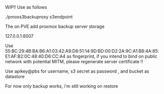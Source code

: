 WIP!! 
Use as follows

./pmoxs3backuproxy s3endpoint 

The on PVE add proxmox backup server storage 

127.0.0.1:8007 

Use 55:BC:29:4B:BA:B6:A1:03:42:A9:D8:51:14:9D:BD:00:D2:2A:9C:A1:B8:4A:85:E1:AF:B2:0C:48:40:D6:CC:A4 as fingerprint, if you intend to bind on public network with potential MITM, please regenerate server certificate !!

Use apikey@pbs for username, s3 secret as password , and bucket as datastore 

For now only backup works, i'm still working on restore 
